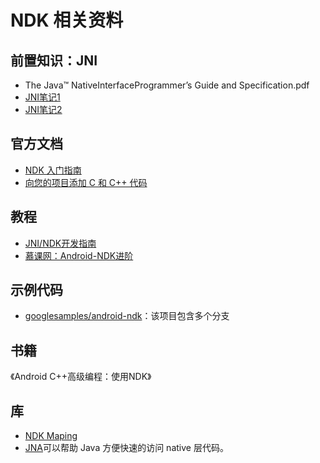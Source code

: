 # NDK 相关资料

## 前置知识：JNI

- The Java™ NativeInterfaceProgrammer’s Guide and Specification.pdf
- [JNI笔记1](JNI笔记-1.md)
- [JNI笔记2](JNI笔记-2.md)

## 官方文档

- [NDK 入门指南](https://developer.android.com/ndk/guides/index.html)
- [向您的项目添加 C 和 C++ 代码](https://developer.android.com/studio/projects/add-native-code.html)

## 教程

- [JNI/NDK开发指南](https://blog.csdn.net/xyang81/column/info/blogjnindk)
- [慕课网：Android-NDK进阶](https://www.imooc.com/learn/918)

## 示例代码

- [googlesamples/android-ndk](https://github.com/googlesamples/android-ndk)：该项目包含多个分支

## 书籍

《Android C++高级编程：使用NDK》

## 库

- [NDK Maping](http://cdn2.jianshu.io/p/bdce346aef85)
- [JNA](https://github.com/java-native-access/jna)可以帮助 Java 方便快速的访问 native 层代码。
